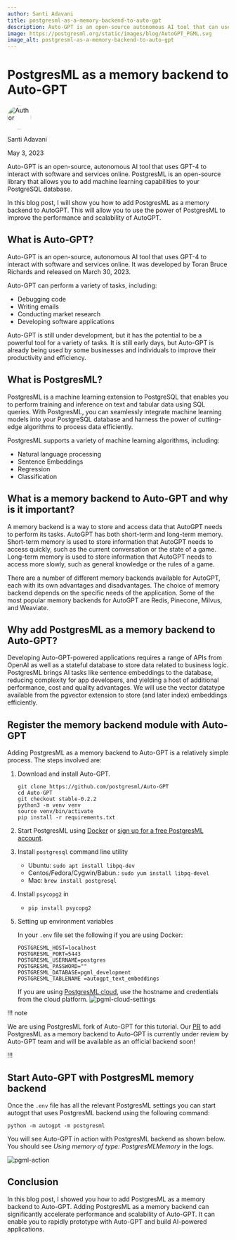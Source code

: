 ```yaml
---
author: Santi Adavani
title: postgresml-as-a-memory-backend-to-auto-gpt
description: Auto-GPT is an open-source autonomous AI tool that can use PostgresML as memory backend to store and access data from previous queries or private data.
image: https://postgresml.org/static/images/blog/AutoGPT_PGML.svg
image_alt: postgresml-as-a-memory-backend-to-auto-gpt
---
```

# PostgresML as a memory backend to Auto-GPT

<div class="d-flex align-items-center mb-4">
  <img width="54px" height="54px" src="/dashboard/static/images/team/santi.jpg" style="border-radius: 50%;" alt="Author" />
  <div class="ps-3 d-flex justify-content-center flex-column">
    <p class="m-0">Santi Adavani</p>
    <p class="m-0">May 3, 2023</p>
  </div>
</div>

Auto-GPT is an open-source, autonomous AI tool that uses GPT-4 to interact with software and services online. PostgresML is an open-source library that allows you to add machine learning capabilities to your PostgreSQL database.

In this blog post, I will show you how to add PostgresML as a memory backend to AutoGPT. This will allow you to use the power of PostgresML to improve the performance and scalability of AutoGPT.

## What is Auto-GPT?

Auto-GPT is an open-source, autonomous AI tool that uses GPT-4 to interact with software and services online. It was developed by Toran Bruce Richards and released on March 30, 2023.

Auto-GPT can perform a variety of tasks, including:

- Debugging code
- Writing emails
- Conducting market research
- Developing software applications

Auto-GPT is still under development, but it has the potential to be a powerful tool for a variety of tasks. It is still early days, but Auto-GPT is already being used by some businesses and individuals to improve their productivity and efficiency.

## What is PostgresML?

PostgresML is a machine learning extension to PostgreSQL that enables you to perform training and inference on text and tabular data using SQL queries. With PostgresML, you can seamlessly integrate machine learning models into your PostgreSQL database and harness the power of cutting-edge algorithms to process data efficiently.

PostgresML supports a variety of machine learning algorithms, including:

- Natural language processing
- Sentence Embeddings
- Regression
- Classification

## What is a memory backend to Auto-GPT and why is it important?

A memory backend is a way to store and access data that AutoGPT needs to perform its tasks. AutoGPT has both short-term and long-term memory. Short-term memory is used to store information that AutoGPT needs to access quickly, such as the current conversation or the state of a game. Long-term memory is used to store information that AutoGPT needs to access more slowly, such as general knowledge or the rules of a game.

There are a number of different memory backends available for AutoGPT, each with its own advantages and disadvantages. The choice of memory backend depends on the specific needs of the application. Some of the most popular memory backends for AutoGPT are Redis, Pinecone, Milvus, and Weaviate.


## Why add PostgresML as a memory backend to Auto-GPT?
Developing Auto-GPT-powered applications requires a range of APIs from OpenAI as well as a stateful database to store data related to business logic. PostgresML brings AI tasks like sentence embeddings to the database, reducing complexity for app developers, and yielding a host of additional performance, cost and quality advantages. We will use the vector datatype available from the pgvector extension to store (and later index) embeddings efficiently.

## Register the memory backend module with Auto-GPT

Adding PostgresML as a memory backend to Auto-GPT is a relatively simple process. The steps involved are:

1. Download and install Auto-GPT.
    ```shell
    git clone https://github.com/postgresml/Auto-GPT
    cd Auto-GPT
    git checkout stable-0.2.2
    python3 -m venv venv
    source venv/bin/activate
    pip install -r requirements.txt
    ```

2. Start PostgresML using [Docker](https://github.com/postgresml/postgresml#docker) or [sign up for a free PostgresML account](https://postgresml.org/signup). 

3. Install `postgresql` command line utility
    - Ubuntu: `sudo apt install libpq-dev`
    - Centos/Fedora/Cygwin/Babun.: `sudo yum install libpq-devel`
    - Mac: `brew install postgresql`

4. Install `psycopg2` in 

    - `pip install psycopg2`

5. Setting up environment variables

    In your `.env` file set the following if you are using Docker:

    ```shell
    POSTGRESML_HOST=localhost
    POSTGRESML_PORT=5443
    POSTGRESML_USERNAME=postgres
    POSTGRESML_PASSWORD=""
    POSTGRESML_DATABASE=pgml_development
    POSTGRESML_TABLENAME =autogpt_text_embeddings
    ```

    If you are using [PostgresML cloud](<%- crate::utils::config::signup_url() %>), use the hostname and credentials from the cloud platform.
    ![pgml-cloud-settings](/dashboard/static/images/blog/pgml-cloud-settings.png)

!!! note

We are using PostgresML fork of Auto-GPT for this tutorial. Our [PR](https://github.com/Significant-Gravitas/Auto-GPT/pull/3274) to add PostgresML as a memory backend to Auto-GPT is currently under review by Auto-GPT team and will be available as an official backend soon!

!!!

## Start Auto-GPT with PostgresML memory backend
Once the `.env` file has all the relevant PostgresML settings you can start autogpt that uses PostgresML backend using the following command:

```shell
python -m autogpt -m postgresml
```

You will see Auto-GPT in action with PostgresML backend as shown below. You should see *Using memory of type: PostgresMLMemory* in the logs.

![pgml-action](/dashboard/static/images/blog/pgml-autogpt-action.png)

## Conclusion
In this blog post, I showed you how to add PostgresML as a memory backend to Auto-GPT. Adding PostgresML as a memory backend can significantly accelerate performance and scalability of Auto-GPT. It can enable you to rapidly prototype with Auto-GPT and build AI-powered applications.
